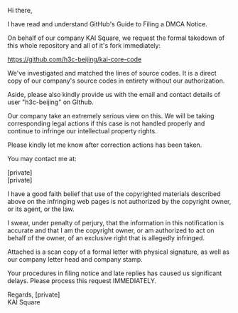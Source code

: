 Hi there,

I have read and understand GitHub's Guide to Filing a DMCA Notice.

On behalf of our company KAI Square, we request the formal takedown of this
whole repository and all of it's fork immediately:

https://github.com/h3c-beijing/kai-core-code

We've investigated and matched the lines of source codes. It is a direct
copy of our company's source codes in entirety without our authorization.

Aside, please also kindly provide us with the email and contact details of
user "h3c-beijing" on GIthub.

Our company take an extremely serious view on this. We will be taking
corresponding legal actions if this case is not handled properly and
continue to infringe our intellectual property rights.

Please kindly let me know after correction actions has been taken.

You may contact me at:

[private]  
[private]  

I have a good faith belief that use of the copyrighted materials described
above on the infringing web pages is not authorized by the copyright owner,
or its agent, or the law.

I swear, under penalty of perjury, that the information in this
notification is accurate and that I am the copyright owner, or am
authorized to act on behalf of the owner, of an exclusive right that is
allegedly infringed.

Attached is a scan copy of a formal letter with physical signature, as well
as our company letter head and company stamp.

Your procedures in filing notice and late replies has caused us significant
delays. Please process this request IMMEDIATELY.

Regards,
[private]  
KAI Square
